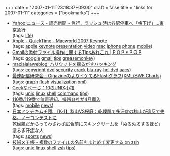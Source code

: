 +++
date = "2007-01-11T23:18:37+09:00"
draft = false
title = "links for 2007-01-11"
categories = ["bookmarks"]
+++

<ul class="delicious">
	<li>
		<div class="delicious-link"><a href="http://headlines.yahoo.co.jp/hl?a=20070110-00000301-yom-bus_all">Yahoo!ニュース - 読売新聞 - 急行、ラッシュ時は各駅停車へ「格下げ」…東京急行</a></div>
		<div class="delicious-tags">(tags: <a href="http://del.icio.us/nobu666/life">life</a>)</div>
	</li>
	<li>
		<div class="delicious-link"><a href="http://events.apple.com.edgesuite.net/j47d52oo/event/">Apple - QuickTime - Macworld 2007 Keynote</a></div>
		<div class="delicious-tags">(tags: <a href="http://del.icio.us/nobu666/apple">apple</a> <a href="http://del.icio.us/nobu666/keynote">keynote</a> <a href="http://del.icio.us/nobu666/presentation">presentation</a> <a href="http://del.icio.us/nobu666/video">video</a> <a href="http://del.icio.us/nobu666/mac">mac</a> <a href="http://del.icio.us/nobu666/iphone">iphone</a> <a href="http://del.icio.us/nobu666/phone">phone</a> <a href="http://del.icio.us/nobu666/mobile">mobile</a>)</div>
	</li>
	<li>
		<div class="delicious-link"><a href="http://www.popxpop.com/archives/2007/01/gmail.html">Gmailの添付ファイル操作に関するTipsあれこれ | P O P * P O P</a></div>
		<div class="delicious-tags">(tags: <a href="http://del.icio.us/nobu666/google">google</a> <a href="http://del.icio.us/nobu666/gmail">gmail</a> <a href="http://del.icio.us/nobu666/tips">tips</a> <a href="http://del.icio.us/nobu666/greasemonkey">greasemonkey</a>)</div>
	</li>
	<li>
		<div class="delicious-link"><a href="http://randomnotes.weblogs.jp/maclalalaweblog/2007/01/post_e1d1.html">maclalalaweblog: ハリウッドを揺るがすハッキング</a></div>
		<div class="delicious-tags">(tags: <a href="http://del.icio.us/nobu666/copyright">copyright</a> <a href="http://del.icio.us/nobu666/dvd">dvd</a> <a href="http://del.icio.us/nobu666/security">security</a> <a href="http://del.icio.us/nobu666/crack">crack</a> <a href="http://del.icio.us/nobu666/blu-ray">blu-ray</a> <a href="http://del.icio.us/nobu666/hd-dvd">hd-dvd</a> <a href="http://del.icio.us/nobu666/aacs">aacs</a>)</div>
	</li>
	<li>
		<div class="delicious-link"><a href="http://d.hatena.ne.jp/yamaz/20061228">最速配信研究会 - GigazineのよりイケてるFlashグラフ(XML/SWF Charts)</a></div>
		<div class="delicious-tags">(tags: <a href="http://del.icio.us/nobu666/graph">graph</a> <a href="http://del.icio.us/nobu666/flush">flush</a> <a href="http://del.icio.us/nobu666/visualization">visualization</a> <a href="http://del.icio.us/nobu666/xml">xml</a>)</div>
	</li>
	<li>
		<div class="delicious-link"><a href="http://www.geekpage.jp/blog/?id=2007/1/11">Geekなぺーじ：10のUNIX小技</a></div>
		<div class="delicious-tags">(tags: <a href="http://del.icio.us/nobu666/unix">unix</a> <a href="http://del.icio.us/nobu666/linux">linux</a> <a href="http://del.icio.us/nobu666/shell">shell</a> <a href="http://del.icio.us/nobu666/command">command</a> <a href="http://del.icio.us/nobu666/tips">tips</a>)</div>
	</li>
	<li>
		<div class="delicious-link"><a href="http://k-tai.impress.co.jp/cda/article/news_toppage/32661.html">110番/119番で位置通知、携帯各社が4月導入</a></div>
		<div class="delicious-tags">(tags: <a href="http://del.icio.us/nobu666/mobile">mobile</a> <a href="http://del.icio.us/nobu666/news">news</a>)</div>
	</li>
	<li>
		<div class="delicious-link"><a href="http://antikimchi.seesaa.net/article/31239872.html">日本アンチキムチ団: 【K-1】秋山VS桜庭：乾燥肌で多汗症の秋山が違反で失格、ノーコンテストに</a></div>
		<div class="delicious-extended">乾燥肌だからってわざわざ試合前にスキンクリームを「ぬるぬるするほど」塗る多汗症な人</div>
		<div class="delicious-tags">(tags: <a href="http://del.icio.us/nobu666/sports">sports</a> <a href="http://del.icio.us/nobu666/news">news</a>)</div>
	</li>
	<li>
		<div class="delicious-link"><a href="http://d.hatena.ne.jp/lurker/20061231/1167574271">技術メモ帳 - 複数のファイルの名前をまとめて変更する on zsh</a></div>
		<div class="delicious-tags">(tags: <a href="http://del.icio.us/nobu666/unix">unix</a> <a href="http://del.icio.us/nobu666/linux">linux</a> <a href="http://del.icio.us/nobu666/shell">shell</a> <a href="http://del.icio.us/nobu666/zsh">zsh</a> <a href="http://del.icio.us/nobu666/tips">tips</a>)</div>
	</li>
</ul>

